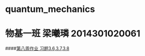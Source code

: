 # quantum_mechanics

# 物基一班 梁曦璘 2014301020061

####[第八周作业 习题3.6,3.7,3.8](https://github.com/liangc0/quantum_mechanics/blob/master/%E7%AC%AC%E5%85%AB%E5%91%A8%E4%BD%9C%E4%B8%9A.md)
